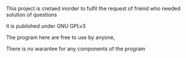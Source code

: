 This project is cretaed inorder to fulfil the request of friend who needed solution of questions 

it is published under GNU GPLv3

The program here are free to use by anyone,
 
There is no warantee for any components of the program 

